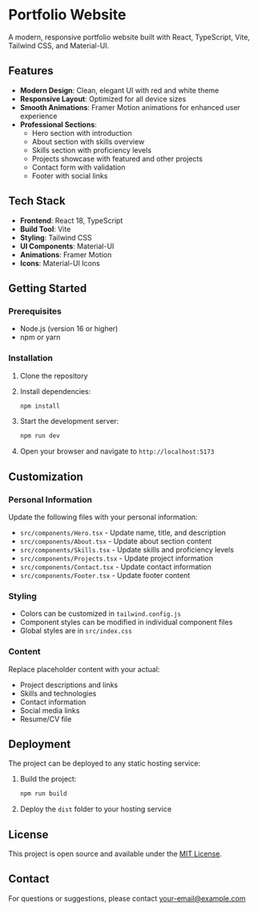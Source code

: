 # Portfolio Website

A modern, responsive portfolio website built with React, TypeScript, Vite, Tailwind CSS, and Material-UI.

## Features

- **Modern Design**: Clean, elegant UI with red and white theme
- **Responsive Layout**: Optimized for all device sizes
- **Smooth Animations**: Framer Motion animations for enhanced user experience
- **Professional Sections**:
  - Hero section with introduction
  - About section with skills overview
  - Skills section with proficiency levels
  - Projects showcase with featured and other projects
  - Contact form with validation
  - Footer with social links

## Tech Stack

- **Frontend**: React 18, TypeScript
- **Build Tool**: Vite
- **Styling**: Tailwind CSS
- **UI Components**: Material-UI
- **Animations**: Framer Motion
- **Icons**: Material-UI Icons

## Getting Started

### Prerequisites

- Node.js (version 16 or higher)
- npm or yarn

### Installation

1. Clone the repository
2. Install dependencies:
   ```bash
   npm install
   ```

3. Start the development server:
   ```bash
   npm run dev
   ```

4. Open your browser and navigate to `http://localhost:5173`

## Customization

### Personal Information

Update the following files with your personal information:

- `src/components/Hero.tsx` - Update name, title, and description
- `src/components/About.tsx` - Update about section content
- `src/components/Skills.tsx` - Update skills and proficiency levels
- `src/components/Projects.tsx` - Update project information
- `src/components/Contact.tsx` - Update contact information
- `src/components/Footer.tsx` - Update footer content

### Styling

- Colors can be customized in `tailwind.config.js`
- Component styles can be modified in individual component files
- Global styles are in `src/index.css`

### Content

Replace placeholder content with your actual:
- Project descriptions and links
- Skills and technologies
- Contact information
- Social media links
- Resume/CV file

## Deployment

The project can be deployed to any static hosting service:

1. Build the project:
   ```bash
   npm run build
   ```

2. Deploy the `dist` folder to your hosting service

## License

This project is open source and available under the [MIT License](LICENSE).

## Contact

For questions or suggestions, please contact [your-email@example.com](mailto:your-email@example.com)